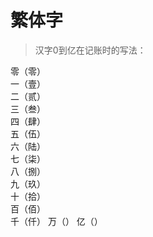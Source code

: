 # 繁体字

> 汉字0到亿在记账时的写法：

零（零）                               
一（壹）                               
二（贰）                               
三（叁）                               
四（肆）                               
五（伍）                               
六（陆）                               
七（柒）                               
八（捌）                               
九（玖）                               
十（拾）                               
百（佰）                               
千（仟）
万（）
亿（）
